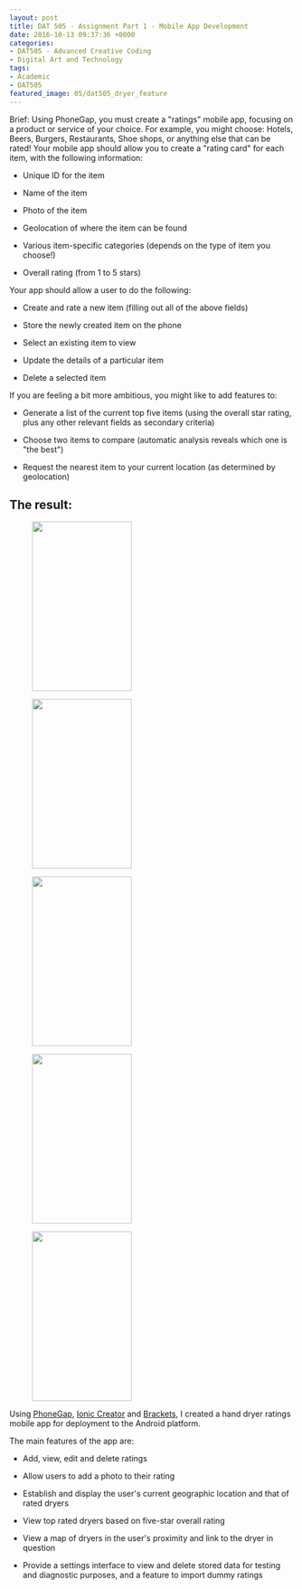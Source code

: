 ```yaml
---
layout: post
title: DAT 505 - Assignment Part 1 - Mobile App Development
date: 2016-10-13 09:37:36 +0000
categories:
- DAT505 - Advanced Creative Coding
- Digital Art and Technology
tags:
- Academic
- DAT505
featured_image: 05/dat505_dryer_feature
---
```

Brief: Using PhoneGap, you must create a "ratings" mobile app, focusing on a product or service of your choice. For example, you might choose: Hotels, Beers, Burgers, Restaurants, Shoe shops, or anything else that can be rated! Your mobile app should allow you to create a "rating card" for each item, with the following information:

- Unique ID for the item

- Name of the item

- Photo of the item

- Geolocation of where the item can be found

- Various item-specific categories (depends on the type of item you choose!)

- Overall rating (from 1 to 5 stars)

Your app should allow a user to do the following:

- Create and rate a new item (filling out all of the above fields)

- Store the newly created item on the phone

- Select an existing item to view

- Update the details of a particular item

- Delete a selected item

If you are feeling a bit more ambitious, you might like to add features to:

- Generate a list of the current top five items (using the overall star rating, plus any other relevant fields as secondary criteria)

- Choose two items to compare (automatic analysis reveals which one is "the best")

- Request the nearest item to your current location (as determined by geolocation)

## The result:

<div class="gallery">

<figure><a href="https://res.cloudinary.com/circleseven/image/upload/c_fit,w_800,h_800,q_auto,f_auto/05/ratemydryer-01_30267168656_o"><img src="https://res.cloudinary.com/circleseven/image/upload/q_auto,f_auto/05/ratemydryer-01_30267168656_o" width="176" height="300" alt="" loading="lazy"></a></figure>
<figure><a href="https://res.cloudinary.com/circleseven/image/upload/c_fit,w_800,h_800,q_auto,f_auto/05/ratemydryer-02_30267169016_o"><img src="https://res.cloudinary.com/circleseven/image/upload/q_auto,f_auto/05/ratemydryer-02_30267169016_o" width="176" height="300" alt="" loading="lazy"></a></figure>
<figure><a href="https://res.cloudinary.com/circleseven/image/upload/c_fit,w_800,h_800,q_auto,f_auto/05/ratemydryer-03_30216439431_o"><img src="https://res.cloudinary.com/circleseven/image/upload/q_auto,f_auto/05/ratemydryer-03_30216439431_o" width="176" height="300" alt="" loading="lazy"></a></figure>
<figure><a href="https://res.cloudinary.com/circleseven/image/upload/c_fit,w_800,h_800,q_auto,f_auto/05/ratemydryer-04_29671872384_o"><img src="https://res.cloudinary.com/circleseven/image/upload/q_auto,f_auto/05/ratemydryer-04_29671872384_o" width="176" height="300" alt="" loading="lazy"></a></figure>
<figure><a href="https://res.cloudinary.com/circleseven/image/upload/c_fit,w_800,h_800,q_auto,f_auto/05/ratemydryer-05_30267169786_o"><img src="https://res.cloudinary.com/circleseven/image/upload/q_auto,f_auto/05/ratemydryer-05_30267169786_o" width="176" height="300" alt="" loading="lazy"></a></figure>

</div>

<p>Using <a href="http://phonegap.com">PhoneGap</a>, <a href="https://creator.ionic.io/">Ionic Creator</a> and <a href="http://brackets.io">Brackets</a>, I created a hand dryer ratings mobile app for deployment to the Android platform.</p>

The main features of the app are:

- Add, view, edit and delete ratings

- Allow users to add a photo to their rating

- Establish and display the user's current geographic location and that of rated dryers

- View top rated dryers based on five-star overall rating

- View a map of dryers in the user's proximity and link to the dryer in question

- Provide a settings interface to view and delete stored data for testing and diagnostic purposes, and a feature to import dummy ratings

